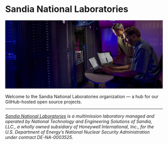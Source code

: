 # Sandia National Laboratories

![Supercomputing at Sandia National Labs](/assets/snlsupercomputing.jpg)

Welcome to the Sandia National Laboratories organization — a hub for our GitHub-hosted open source projects. 

---

_[Sandia National Laboratories](www.sandia.gov) is a multimission laboratory managed and operated by National Technology and Engineering Solutions of Sandia, LLC., 
a wholly owned subsidiary of Honeywell International, Inc., for the U.S. Department of Energy’s National Nuclear Security Administration
under contract DE-NA-0003525._
